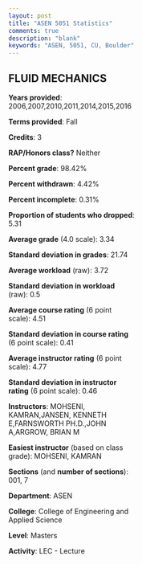 ```yaml
---
layout: post
title: "ASEN 5051 Statistics"
comments: true
description: "blank"
keywords: "ASEN, 5051, CU, Boulder"
--- 
```

<head>
<script src="https://ajax.googleapis.com/ajax/libs/jquery/2.1.3/jquery.min.js"></script>
<script src="https://dl.dropboxusercontent.com/s/pc42nxpaw1ea4o9/highcharts.js?dl=0"></script>
<!-- <script src="../assets/js/highcharts.js"></script> -->
<style type="text/css">@font-face {
	font-family: "Bebas Neue";
	src: url(https://www.filehosting.org/file/details/544349/BebasNeue%20Regular.otf) format("opentype");
	}
	h1.Bebas { 
		font-family: "Bebas Neue", Verdana, Tahoma;
	}
</style>
</head>
<body>
	<div id="container" style="float: right; width: 45%; height: 88%; margin-left: 2.5%; margin-right: 2.5%;"></div>
	<script language="JavaScript">
		$(document).ready(function() {
		var chart = {type: 'column'};
		var title = {text: 'Grade Distribution'};
		var xAxis = {categories: ['A','B','C','D','F'],crosshair: true};
		var yAxis = {min: 0,title: {text: 'Percentage'}};
		var tooltip = {headerFormat: '<center><b><span style="font-size:20px">{point.key}</span></b></center>',
		               pointFormat: '<td style="padding:0"><b>{point.y:.1f}%</b></td>',
		               footerFormat: '</table>',shared: true,useHTML: true};
		var plotOptions = {column: {pointPadding: 0.0,borderWidth: 0}};  
		var credits = {enabled: false};var series= [{name: 'Percent',data: [47.37,44.02,8.61,0.0,0.0,]}];
		var json = {};
		json.chart = chart;
		json.title = title;
		json.tooltip = tooltip;
		json.xAxis = xAxis;
		json.yAxis = yAxis;  
		json.series = series;
		json.plotOptions = plotOptions;  
		json.credits = credits;
		$('#container').highcharts(json);
	});
	</script>
</body>
			   
## FLUID MECHANICS

**Years provided**: 2006,2007,2010,2011,2014,2015,2016

**Terms provided**: Fall

**Credits**: 3

**RAP/Honors class?** Neither

**Percent grade**: 98.42%

**Percent withdrawn**: 4.42%

**Percent incomplete**: 0.31%

**Proportion of students who dropped**: 5.31

**Average grade** (4.0 scale): 3.34

**Standard deviation in grades**: 21.74

**Average workload** (raw): 3.72

**Standard deviation in workload** (raw): 0.5

**Average course rating** (6 point scale): 4.51

**Standard deviation in course rating** (6 point scale): 0.41

**Average instructor rating** (6 point scale): 4.77

**Standard deviation in instructor rating** (6 point scale): 0.46

**Instructors**: MOHSENI, KAMRAN,JANSEN, KENNETH E,FARNSWORTH PH.D.,JOHN A,ARGROW, BRIAN M

**Easiest instructor** (based on class grade): MOHSENI, KAMRAN

**Sections** (and **number of sections**): 001, 7

**Department**: ASEN

**College**: College of Engineering and Applied Science

**Level**: Masters

**Activity**: LEC - Lecture